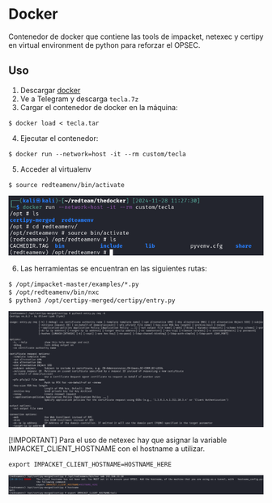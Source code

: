 # Docker
Contenedor de docker que contiene las tools de impacket, netexec y certipy en virtual environment de python para reforzar el OPSEC.

## Uso
1. Descargar [docker](https://www.digitalocean.com/community/tutorials/how-to-install-and-use-docker-on-ubuntu-22-04)
2. Ve a Telegram y descarga ```tecla.7z```
3. Cargar el contenedor de docker en la máquina:

```
$ docker load < tecla.tar
```
4. Ejecutar el contenedor:

```
$ docker run --network=host -it --rm custom/tecla
```

5. Acceder al virtualenv

```
$ source redteamenv/bin/activate
```

![6.png](img/6.png)


6. Las herramientas se encuentran en las siguientes rutas:
```
$ /opt/impacket-master/examples/*.py 
$ /opt/redteamenv/bin/nxc
$ python3 /opt/certipy-merged/certipy/entry.py
```

![5.png](img/5.png)


[!IMPORTANT]
Para el uso de netexec hay que asignar la variable IMPACKET_CLIENT_HOSTNAME con el hostname a utilizar.
```
export IMPACKET_CLIENT_HOSTNAME=HOSTNAME_HERE
```

![3.png](img/3.png)